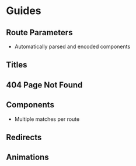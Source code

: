 # Guides

## Route Parameters
- Automatically parsed and encoded components
## Titles
## 404 Page Not Found
## Components
- Multiple matches per route
## Redirects
## Animations